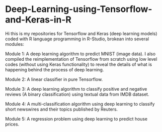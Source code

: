 # Deep-Learning-using-Tensorflow-and-Keras-in-R

Hi this is my repositories for Tensorflow and Keras (deep learning models) coded with R language programming in R-Studio, brokean into several modules:

Module 1: A deep learning algorithm to predict MNIST (image data). I also compiled the reimplementation of Tensorflow from scratch using low level codes (without using Keras functionality) to reveal the details of what is happening behind the process of deep learning.

Module 2: A linear classifier in pure Tensorflow.

Module 3: A deep learning algorithm to classify positive and negative reviews (A binary classification) using textual data from IMDB dataset.

Module 4: A multi-classification algorithm using deep learning to classify short newswires and their topics published by Reuters. 

Module 5: A regression problem using deep learning to predict house prices.
